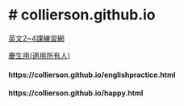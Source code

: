 
<h1># collierson.github.io</h1>

<a href="englishpractice.html">英文2~4課練習網</a>

<a href="happy.html">慶生用(適用所有人)</a>

<h4>https://collierson.github.io/englishpractice.html</h4>

<h4>https://collierson.github.io/happy.html</h4>
